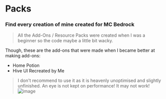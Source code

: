 # Packs

### Find every creation of mine created for MC Bedrock

> All the Add-Ons / Resource Packs were created when I was a beginner so the code maybe a little bit wacky.

Though, these are the add-ons that were made when I became better at making add-ons:

- Home Potion
- Hive UI Recreated by Me
> I don't recommend to use it as it is heavenly unoptimised and slightly unfinished. An eye is not kept on performance!
> It may not work!
![image](https://user-images.githubusercontent.com/98607285/232242344-ce7ab808-cf5a-4dab-ad19-ff91fdaccd9e.png)
